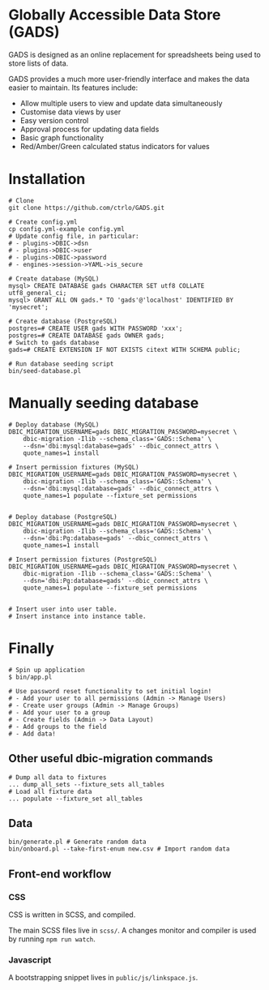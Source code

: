 Globally Accessible Data Store (GADS)
=====================================

GADS is designed as an online replacement for spreadsheets being used to store lists of data.

GADS provides a much more user-friendly interface and makes the data easier to maintain. Its features include:

- Allow multiple users to view and update data simultaneously
- Customise data views by user
- Easy version control
- Approval process for updating data fields
- Basic graph functionality
- Red/Amber/Green calculated status indicators for values

# Installation

```
# Clone
git clone https://github.com/ctrlo/GADS.git

# Create config.yml
cp config.yml-example config.yml
# Update config file, in particular:
# - plugins->DBIC->dsn
# - plugins->DBIC->user
# - plugins->DBIC->password
# - engines->session->YAML->is_secure

# Create database (MySQL)
mysql> CREATE DATABASE gads CHARACTER SET utf8 COLLATE utf8_general_ci;
mysql> GRANT ALL ON gads.* TO 'gads'@'localhost' IDENTIFIED BY 'mysecret';

# Create database (PostgreSQL)
postgres=# CREATE USER gads WITH PASSWORD 'xxx';
postgres=# CREATE DATABASE gads OWNER gads;
# Switch to gads database
gads=# CREATE EXTENSION IF NOT EXISTS citext WITH SCHEMA public;

# Run database seeding script
bin/seed-database.pl
```

# Manually seeding database
```
# Deploy database (MySQL)
DBIC_MIGRATION_USERNAME=gads DBIC_MIGRATION_PASSWORD=mysecret \
    dbic-migration -Ilib --schema_class='GADS::Schema' \
    --dsn='dbi:mysql:database=gads' --dbic_connect_attrs \
    quote_names=1 install

# Insert permission fixtures (MySQL)
DBIC_MIGRATION_USERNAME=gads DBIC_MIGRATION_PASSWORD=mysecret \
    dbic-migration -Ilib --schema_class='GADS::Schema' \
    --dsn='dbi:mysql:database=gads' --dbic_connect_attrs \
    quote_names=1 populate --fixture_set permissions


# Deploy database (PostgreSQL)
DBIC_MIGRATION_USERNAME=gads DBIC_MIGRATION_PASSWORD=mysecret \
    dbic-migration -Ilib --schema_class='GADS::Schema' \
    --dsn='dbi:Pg:database=gads' --dbic_connect_attrs \
    quote_names=1 install

# Insert permission fixtures (PostgreSQL)
DBIC_MIGRATION_USERNAME=gads DBIC_MIGRATION_PASSWORD=mysecret \
    dbic-migration -Ilib --schema_class='GADS::Schema' \
    --dsn='dbi:Pg:database=gads' --dbic_connect_attrs \
    quote_names=1 populate --fixture_set permissions


# Insert user into user table.
# Insert instance into instance table.
```

# Finally

```
# Spin up application
$ bin/app.pl

# Use password reset functionality to set initial login!
# - Add your user to all permissions (Admin -> Manage Users)
# - Create user groups (Admin -> Manage Groups)
# - Add your user to a group
# - Create fields (Admin -> Data Layout)
# - Add groups to the field
# - Add data!
```

## Other useful dbic-migration commands
```
# Dump all data to fixtures
... dump_all_sets --fixture_sets all_tables
# Load all fixture data
... populate --fixture_set all_tables
```

## Data
```
bin/generate.pl # Generate random data
bin/onboard.pl --take-first-enum new.csv # Import random data
```

## Front-end workflow

### CSS
CSS is written in SCSS, and compiled.

The main SCSS files live in `scss/`. A changes monitor and compiler is used by running `npm run watch`.

### Javascript
A bootstrapping snippet lives in `public/js/linkspace.js`.
